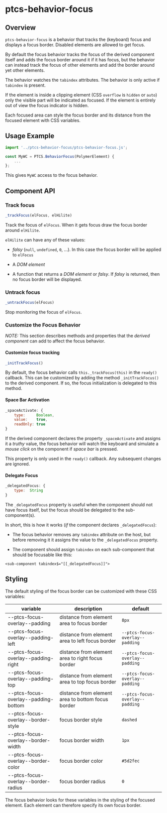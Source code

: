 # ptcs-behavior-focus

## Overview

`ptcs-behavior-focus` is a behavior that tracks the (keyboard) focus and displays a focus border. Disabled elements are allowed to get focus.

By default the focus behavior tracks the focus of the derived component itself and adds the focus border around it if it has focus, but the behavior can instead track the focus of other elements and add the border around yet other elements.

The behavior watches the `tabindex` attributes. The behavior is only active if `tabindex` is present.

If the element is inside a clipping element (CSS `overflow` is `hidden` or `auto`) only the visible part will be indicated as focused. If the element is entirely out of view the focus indicator is hidden.

Each focused area can style the focus border and its distance from the focused element with CSS variables.


## Usage Example

```javascript
import '../ptcs-behavior-focus/ptcs-behavior-focus.js';

const MyWC = PTCS.BehaviorFocus(PolymerElement) {
    ...
};
```

This gives `MyWC` access to the focus behavior.

## Component API

### Track focus

```js
_trackFocus(elFocus, elHilite)
```

Track the focus of `elFocus`. When it gets focus draw the focus border around `elHilite`.

`elHilite` can have any of these values:

- _falsy_ (`null`, `undefined`, `0`, ...). In this case the focus border will be applied to `elFocus`

- A _DOM element_

- A function that returns a _DOM element_ or _falsy_. If _falsy_ is returned, then no focus border will be displayed.

### Untrack focus

```js
_untrackFocus(elFocus)
```

Stop monitoring the focus of `elFocus`.

### Customize the Focus Behavior

_NOTE:_ This section describes methods and properties that the _derived component_ can add to affect the focus behavior.

#### Customize focus tracking

```js
_initTrackFocus()
```

By default, the focus behavior calls `this._trackFocus(this)` in the `ready()` callback. This can be customized by adding the method `_initTrackFocus()` to the derived component. If so, the focus initialization is delegated to this method.


#### Space Bar Activation

```js
_spaceActivate: {
    type:     Boolean,
    value:    true,
    readOnly: true
}
```

If the derived component declares the property `_spaceActivate` and assigns it a _truthy_ value, the focus behavior will watch the keyboard and simulate a _mouse click_ on the component if _space bar_ is pressed.

This property is only used in the `ready()` callback. Any subsequent changes are ignored.


#### Delegate Focus

```js
_delegatedFocus: {
    type:  String
}
```

The `_delegatedFocus` property is useful when the component should not have focus itself, but the focus should be delegated to the sub-component(s).

In short, this is how it works (_if_ the component declares `_delegatedFocus`):

- The focus behavior removes any `tabindex` attribute on the host, but before removing it it assigns the value to the `_delegatedFocus` property.

- The component should assign `tabindex` on each sub-component that should be focusable like this:

```
<sub-component tabindex$="[[_delegatedFocus]]">
```

## Styling

The default styling of the focus border can be customized with these CSS variables:

|variable|description|default|
|--------|-----------|-------|
|--ptcs-focus-overlay--padding|distance from element area to focus border|`8px`|
|--ptcs-focus-overlay--padding-left|distance from element area to left focus border|`--ptcs-focus-overlay--padding`|
|--ptcs-focus-overlay--padding-right|distance from element area to right focus border|`--ptcs-focus-overlay--padding`|
|--ptcs-focus-overlay--padding-top|distance from element area to top focus border|`--ptcs-focus-overlay--padding`|
|--ptcs-focus-overlay--padding-bottom|distance from element area to bottom focus border|`--ptcs-focus-overlay--padding`|
|--ptcs-focus-overlay--border-style|focus border style| `dashed`|
|--ptcs-focus-overlay--border-width|focus border width|`1px`|
|--ptcs-focus-overlay--border-color|focus border color| `#5d2fec`|
|--ptcs-focus-overlay--border-radius|focus border radius| `0`|

The focus behavior looks for these variables in the styling of the focused element. Each element can therefore specify its own focus border.
